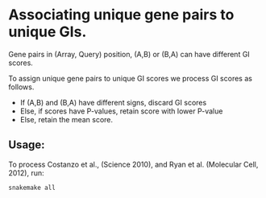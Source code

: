 # Associating unique gene pairs to unique GIs.

Gene pairs in (Array, Query) position, (A,B) or (B,A) can have different GI scores.

To assign unique gene pairs to unique GI scores we process GI scores as follows.
- If (A,B) and (B,A) have different signs, discard GI scores
- Else, if scores have P-values, retain score with lower P-value
- Else, retain the mean score.

## Usage:

To process Costanzo et al., (Science 2010), and Ryan et al. (Molecular Cell, 2012), run:

    snakemake all

